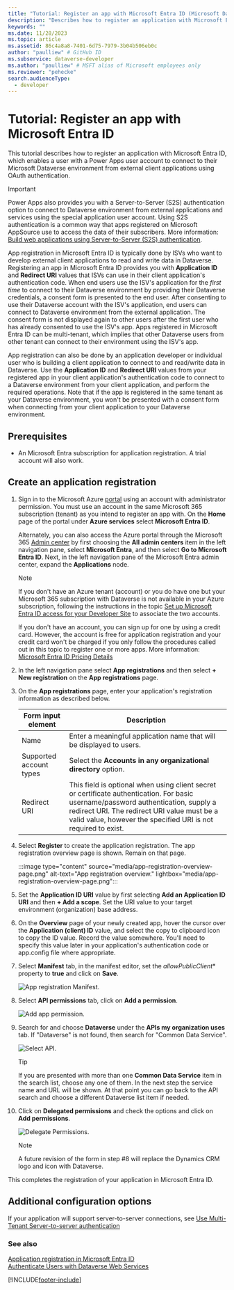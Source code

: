 ```yaml
---
title: "Tutorial: Register an app with Microsoft Entra ID (Microsoft Dataverse) | Microsoft Docs"
description: "Describes how to register an application with Microsoft Entra ID for authentication with Microsoft Dataverse web services."
keywords: ""
ms.date: 11/28/2023
ms.topic: article
ms.assetid: 86c4a8a8-7401-6d75-7979-3b04b506eb0c
author: "paulliew" # GitHub ID
ms.subservice: dataverse-developer
ms.author: "paulliew" # MSFT alias of Microsoft employees only
ms.reviewer: "pehecke"
search.audienceType: 
  - developer
---
```


# Tutorial: Register an app with Microsoft Entra ID

This tutorial describes how to register an application with Microsoft Entra ID, which enables a user with a Power Apps user account to connect to their Microsoft Dataverse environment from external client applications using OAuth authentication.

> [!IMPORTANT]
> Power Apps also provides you with a Server-to-Server (S2S) authentication option to connect to Dataverse environment from external applications and services using the special application user account. Using S2S authentication is a common way that apps registered on Microsoft AppSource use to access the data of their subscribers. More information: [Build web applications using Server-to-Server (S2S) authentication](build-web-applications-server-server-s2s-authentication.md).

App registration in Microsoft Entra ID is typically done by ISVs who want to develop external client applications to read and write data in Dataverse. Registering an app in Microsoft Entra ID provides you with **Application ID** and **Redirect URI** values that ISVs can use in their client application's authentication code. When end users use the ISV's application for the *first time* to connect to their Dataverse environment by providing their Dataverse credentials, a consent form is presented to the end user. After consenting to use their Dataverse account with the ISV's application, end users can connect to Dataverse environment from the external application. The consent form is not displayed again to other users after the first user who has already consented to use the ISV's app. Apps registered in Microsoft Entra ID can be multi-tenant, which implies that other Dataverse users from other tenant can connect to their environment using the ISV's app.

App registration can also be done by an application developer or individual user who is building a client application to connect to and read/write data in Dataverse. Use the **Application ID** and **Redirect URI** values from your registered app in your client application's authentication code to connect to a Dataverse environment from your client application, and perform the required operations. Note that if the app is registered in the same tenant as your Dataverse environment, you won't be presented with a consent form when connecting from your client application to your Dataverse environment.

## Prerequisites  

- An Microsoft Entra subscription for application registration. A trial account will also work.  
  
## Create an application registration
  
1. Sign in to the Microsoft Azure [portal](https://portal.azure.com/#home) using an account with administrator permission. You must use an account in the same Microsoft 365 subscription (tenant) as you intend to register an app with. On the **Home** page of the portal under **Azure services** select **Microsoft Entra ID**.

    Alternately, you can also access the Azure portal through the Microsoft 365 [Admin center](https://admin.microsoft.com/adminportal) by first choosing the **All admin centers** item in the left navigation pane, select **Microsoft Entra**, and then select **Go to Microsoft Entra ID**. Next, in the left navigation pane of the Microsoft Entra admin center, expand the  **Applications** node.
  
   > [!NOTE]
   > If you don't have an Azure tenant (account) or you do have one but your Microsoft 365 subscription with Dataverse is not available in your Azure subscription, following the instructions in the topic [Set up Microsoft Entra ID access for your Developer Site](/office/developer-program/microsoft-365-developer-program) to associate the two accounts.
   >
   > If you don't have an account, you can sign up for one by using a credit card. However, the account is free for application registration and your credit card won't be charged if you only follow the procedures called out in this topic to register one or more apps. More information: [Microsoft Entra ID Pricing Details](https://azure.microsoft.com/pricing/details/active-directory/)  
  
2. In the left navigation pane select **App registrations** and then select **+ New registration** on the **App registrations** page.

3. On the **App registrations** page, enter your application's registration information as described below.

    | Form input element | Description |
    | --- | --- |
    | Name | Enter a meaningful application name that will be displayed to users. |
    | Supported account types | Select the **Accounts in any organizational directory** option. |
    | Redirect URI | This field is optional when using client secret or certificate authentication. For basic username/password authentication, supply a redirect URI. The redirect URI value must be a valid value, however the specified URI is not required to exist.|

4. Select **Register** to create the application registration. The app registration overview page is shown. Remain on that page.

    :::image type="content" source="media/app-registration-overview-page.png" alt-text="App registration overview." lightbox="media/app-registration-overview-page.png":::

5. Set the **Application ID URI** value by first selecting **Add an Application ID URI** and then **+ Add a scope**. Set the URI value to your target environment (organization) base address.

6. On the **Overview** page of your newly created app, hover the cursor over the **Application (client) ID** value, and select the copy to clipboard icon to copy the ID value. Record the value somewhere. You'll need to specify this value later in your application's authentication code or app.config file where appropriate.
  
6. Select **Manifest** tab, in the manifest editor, set the *allowPublicClient** property to **true** and click on **Save**.
   
    ![App registration Manifest.](media/app-registration-manifest-page.png "App registration Manifest")

7. Select **API permissions** tab, click on **Add a permission**. 

    ![Add app permission.](media/azure-api-permissions-page.png "Add app permission")

8. Search for and choose **Dataverse** under the **APIs my organization uses** tab. If "Dataverse" is not found, then search for "Common Data Service".
    
    ![Select API.](media/app-registration-select-api-page.png "Select API")    
    > [!TIP]
    > If you are presented with more than one **Common Data Service** item in the search list, choose any one of them. In the next step the service name and URL will be shown. At that point you can go back to the API search and choose a different Dataverse list item if needed.
    
9.  Click on **Delegated permissions** and check the options and click on **Add permissions**. 
    
    ![Delegate Permissions.](media/app-registration-delegate-permissions-page.png "Delegate Permission")
    > [!NOTE]
    > A future revision of the form in step #8 will replace the Dynamics CRM logo and icon with Dataverse.

This completes the registration of your application in Microsoft Entra ID.

## Additional configuration options

If your application will support server-to-server connections, see [Use Multi-Tenant Server-to-server authentication](use-multi-tenant-server-server-authentication.md)
  
### See also

[Application registration in Microsoft Entra ID](/azure/active-directory/develop/active-directory-integrating-applications)<br />
[Authenticate Users with Dataverse Web Services](authentication.md)


[!INCLUDE[footer-include](../../includes/footer-banner.md)]
